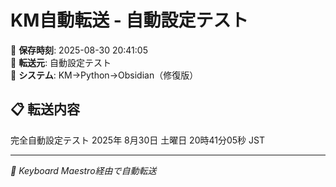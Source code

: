 # KM自動転送 - 自動設定テスト

📅 **保存時刻**: 2025-08-30 20:41:05  
📱 **転送元**: 自動設定テスト  
🔧 **システム**: KM→Python→Obsidian（修復版）

## 📋 転送内容

完全自動設定テスト 2025年 8月30日 土曜日 20時41分05秒 JST


---

*🤖 Keyboard Maestro経由で自動転送*
